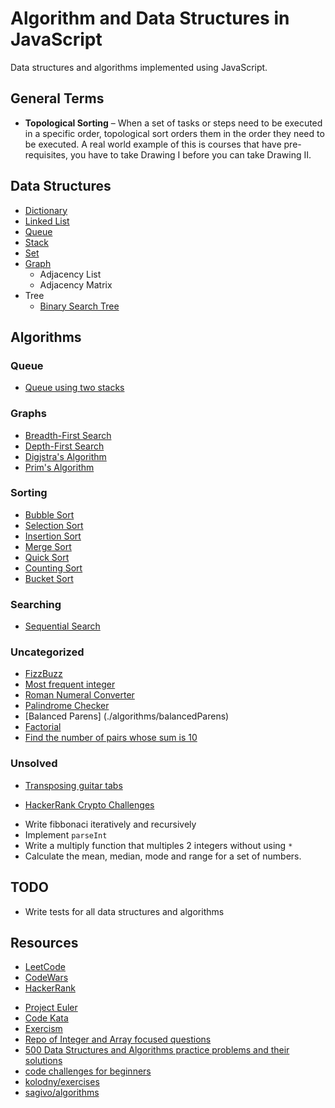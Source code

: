 # Algorithm and Data Structures in JavaScript

Data structures and algorithms implemented using JavaScript.

## General Terms

* **Topological Sorting** – When a set of tasks or steps need to be executed in a specific order, topological sort orders them in the order they need to be executed. A real world example of this is courses that have pre-requisites, you have to take Drawing I before you can take Drawing II.

## Data Structures

* [Dictionary](/src/dataStructures/Dictionary/)
* [Linked List](/src/dataStructures/LinkedList/)
* [Queue](/src/dataStructures/Queue)
* [Stack](/src/dataStructures/Stack)
* [Set](/src/dataStructures/Set)
* [Graph](/src/dataStructures/Graph)
    * Adjacency List
    * Adjacency Matrix
* Tree
    * [Binary Search Tree](src/dataStructures/Tree/binarySearchTree)

## Algorithms

### Queue

* [Queue using two stacks](./src/algorithms/queue/queueUsingTwoStacks)

### Graphs

* [Breadth-First Search](./src/algorithms/graph/breadthFirstSearch)
* [Depth-First Search](./src/algorithms/graph/depthFirstSearch)
* [Digjstra's Algorithm](./src/algorithms/graph/dijkstrasAlgorithm)
* [Prim's Algorithm](./src/algorithms/graph/primsAlgorithm)

### Sorting
* [Bubble Sort](./src/algorithms/sorting/BubbleSort)
* [Selection Sort](./src/algorithms/sorting/SelectionSort)
* [Insertion Sort](./src/algorithms/sorting/InsertionSort)
* [Merge Sort](./src/algorithms/sorting/MergeSort)
* [Quick Sort](./src/algorithms/sorting/QuickSort)
* [Counting Sort](./src/algorithms/sorting/CountingSort)
* [Bucket Sort](./src/algorithms/sorting/BucketSort)

### Searching

* [Sequential Search](./src/algorithms/searching/SequentialSearch)

### Uncategorized 

* [FizzBuzz](./algorithms/fizzBuzz)
* [Most frequent integer](./algorithms/frequentInteger)
* [Roman Numeral Converter](./algorithms/uncategorized/RomanNumeralConverter)
* [Palindrome Checker](./algorithms/palindromeChecker)
* [Balanced Parens] (./algorithms/balancedParens)
* [Factorial](./algorithms/factorial)
* [Find the number of pairs whose sum is 10](./algorithms/findSumOf10)

### Unsolved

* [Transposing guitar tabs](https://www.codewars.com/kata/transposing-guitar-tabs?utm_source=newsletter)
- [HackerRank Crypto Challenges](https://www.hackerrank.com/domains/security/cryptography/1)
* Write fibbonaci iteratively and recursively
* Implement `parseInt`
* Write a multiply function that multiples 2 integers without using `*`
* Calculate the mean, median, mode and range for a set of numbers.

## TODO

- Write tests for all data structures and algorithms

## Resources

* [LeetCode](https://leetcode.com/)
* [CodeWars](https://www.codewars.com/)
* [HackerRank](https://www.hackerrank.com/)
- [Project Euler](https://projecteuler.net/archives)
- [Code Kata](http://codekata.pragprog.com/)
- [Exercism](https://exercism.io/)
- [Repo of Integer and Array focused questions](https://github.com/AdaGold/IntegersAndArrays)
- [500 Data Structures and Algorithms practice problems and their solutions](https://medium.com/@codingfreak/500-data-structures-and-algorithms-practice-problems-35afe8a1e222)
- [code challenges for beginners](https://medium.com/coderbyte/the-5-hardest-code-challenges-for-beginners-e410da4474b)
- [kolodny/exercises](https://github.com/kolodny/exercises)
- [sagivo/algorithms](https://github.com/sagivo/algorithms)
